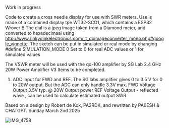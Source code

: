 Work in progress

Code to create a cross needle display for use with SWR meters. Use is made of a combined display tpe WT32-SCO1, which contains a ESP32 Wrover B
The dial is a jpeg image taken from a Diamond meter, and converted to hexadecimaal using http://www.rinkydinkelectronics.com/_t_doimageconverter_mono.php#google_vignette.
The sketch can be put in simulated or real mode  by changing #define SIMULATION_MODE 0
Set to 0 for real ADC values or 1 for simulated values

The VSWR meter will be used with the qo-100 amplifier by SG Lab 2.4 GHz 20W Power Amplifier V3
Items to be completed.
1. ADC input for FWD and REF. The SG labs amplifier gives 0 to 3.5 V  for 0 to 20W output. But the ADC can only handle 3.3V max.
    FWD Voltage Output 3.5V typ. @ 20W Output power
    REF Voltage Output - reflected wave , can be used to calculate estimated output SWR


Based on a design by Robert de Kok, PA2RDK, and rewritten by PA0ESH & CHATGPT.
Sunday March 2nd 2025

![IMG_4758](https://github.com/user-attachments/assets/e1c86bfb-f370-434d-bdb2-167cee619ff1)
